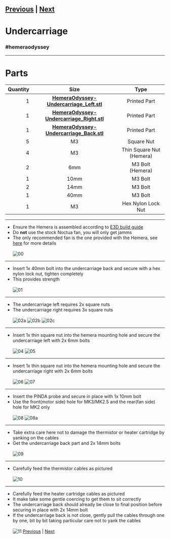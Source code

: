 [Previous](05_Filament_Sensor.md) | [Next](07_Extruder.md)  
---
# Undercarriage
### #hemeraodyssey
---
# Parts  
|Quantity|Size|Type|
|---:|:---:|:---:|
|1|[**HemeraOdyssey-Undercarriage_Left.stl**](../HemeraOdyssey_STLs_BETA/HemeraOdyssey-Undercarriage_Left.stl)|Printed Part|
|1|[**HemeraOdyssey-Undercarriage_Right.stl**](../HemeraOdyssey_STLs_BETA/HemeraOdyssey-Undercarriage_Right.stl)|Printed Part|
|1|[**HemeraOdyssey-Undercarriage_Back.stl**](../HemeraOdyssey_STLs_BETA/HemeraOdyssey-Undercarriage_Back.stl)|Printed Part|
|5|M3|Square Nut|
|4|M3|Thin Square Nut (Hemera)|
|2|6mm|M3 Bolt (Hemera)|
|1|10mm|M3 Bolt|
|2|14mm|M3 Bolt|
|1|40mm|M3 Bolt|
|1|M3|Hex Nylon Lock Nut|
---
* Ensure the Hemera is assembled according to [E3D build guide](https://e3d-online.dozuki.com/c/Hemera_Assembly_Guides)
* Do **not** use the stock Noctua fan, you will only get jamms
* The only recommended fan is the one provided with the Hemera, see [here](00_First.md) for more details<br>  
![00](../img/Extruder_Assembly/00.jpg)
---
* Insert 1x 40mm bolt into the undercarriage back and secure with a hex nylon lock nut, tighten completely
* This provides strength<br>  
![01](../img/Extruder_Assembly/01.jpg)
---
* The undercarriage left requires 2x square nuts
* The undercarriage right requires 3x square nuts<br>  
![02a](../img/Extruder_Assembly/02a.jpg)
![02b](../img/Extruder_Assembly/02b.jpg)
![02c](../img/Extruder_Assembly/02c.jpg)
---
* Insert 1x thin square nut into the hemera mounting hole and secure the undercarriage left with 2x 6mm bolts<br>  
![04](../img/Extruder_Assembly/04.jpg) 
![05](../img/Extruder_Assembly/05.jpg)
---
* Insert 1x thin square nut into the hemera mounting hole and secure the undercarriage right with 2x 6mm bolts<br>  
![06](../img/Extruder_Assembly/06.jpg)
![07](../img/Extruder_Assembly/07.jpg)
---
* Insert the PINDA probe and secure in place with 1x 10mm bolt
* Use the front(motor side) hole for MK3/MK2.5 and the rear(fan side) hole for MK2 only<br>  
![08](../img/Extruder_Assembly/08.jpg)
![08a](../img/Extruder_Assembly/08a.jpg)
---
* Take extra care here not to damage the thermistor or heater cartridge by yanking on the cables
* Get the undercarriage back part and 2x 14mm bolts<br>  
![09](../img/Extruder_Assembly/09.jpg)
---
* Carefully feed the thermistor cables as pictured<br>  
![10](../img/Extruder_Assembly/10.jpg)
---
* Carefully feed the heater cartridge cables as pictured
* It make take some gentle coercing to get them to sit correctly
* The undercarriage back should already be close to final position before securing in place with 2x 14mm bolt
* If the undercarriage back is not close, gently pull the cables through one by one, bit by bit taking particular care not to yank the cables<br>  
![11](../img/Extruder_Assembly/11.jpg)
[Previous](05_Filament_Sensor.md) | [Next](07_Extruder.md)  